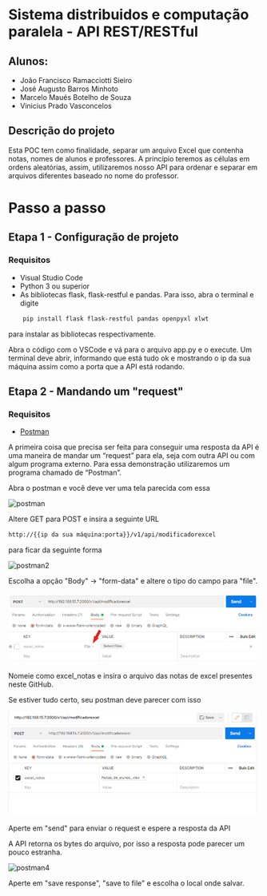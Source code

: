 # Sistema distribuidos e computação paralela  - API REST/RESTful
## Alunos:
* João Francisco Ramacciotti Sieiro
* José Augusto Barros Minhoto
* Marcelo Maués Botelho de Souza
* Vinicius Prado Vasconcelos

## Descrição do projeto
Esta POC tem como finalidade, separar um arquivo Excel que contenha notas, nomes de alunos e professores. A princípio teremos as células em ordens aleatórias, assim, utilizaremos nosso API para ordenar e separar em arquivos diferentes baseado no nome do professor. 


# Passo a passo

## Etapa 1 - Configuração de projeto

### Requisitos
*	Visual Studio Code
*	Python 3 ou superior
*	As bibliotecas flask, flask-restful e pandas. Para isso, abra o terminal e digite 
```sh 
	pip install flask flask-restful pandas openpyxl xlwt
``` 
para instalar as bibliotecas respectivamente.

Abra o código com o VSCode e vá para o arquivo app.py e o execute. Um terminal deve abrir, informando que está tudo ok e mostrando o ip da sua máquina assim como a porta que a API está rodando.

## Etapa 2 - Mandando um "request"

### Requisitos
*	[Postman]([url](https://www.postman.com))

A primeira coisa que precisa ser feita para conseguir uma resposta da API é uma maneira de mandar um “request” para ela, seja com outra API ou com algum programa externo. Para essa demonstração utilizaremos um programa chamado de “Postman”.

Abra o postman e você deve ver uma tela parecida com essa

![postman](https://github.com/MMaues/api_excel/blob/main/img/postman1.png?raw=true)

Altere GET para POST e insira a seguinte URL 
```sh 
http://{{ip da sua máquina:porta}}/v1/api/modificadorexcel
``` 
para ficar da seguinte forma

![postman2](https://github.com/MMaues/api_excel/blob/main/img/postman2.png?raw=true)

Escolha a opção "Body" -> "form-data" e altere o tipo do campo para "file". 

![postman2](https://github.com/MMaues/api_excel/blob/main/img/tipo.png?raw=true)

Nomeie como excel_notas e insira o arquivo das notas de excel presentes neste GitHub.

Se estiver tudo certo, seu postman deve parecer com isso

![postman3](https://github.com/MMaues/api_excel/blob/main/img/postman3.png?raw=true)

Aperte em "send" para enviar o request e espere a resposta da API

A API retorna os bytes do arquivo, por isso a resposta pode parecer um pouco estranha.

![postman4](https://github.com/MMaues/api_excel/blob/main/img/postman4.png?raw=true)

Aperte em "save response", "save to file" e escolha o local onde salvar. 


